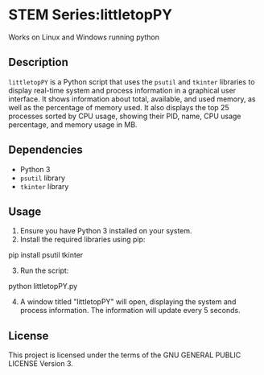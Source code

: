 # STEM Series:littletopPY

Works on Linux and Windows running python

## Description
`littletopPY` is a Python script that uses the `psutil` and `tkinter` libraries to display real-time system and process information in a graphical user interface. It shows information about total, available, and used memory, as well as the percentage of memory used. It also displays the top 25 processes sorted by CPU usage, showing their PID, name, CPU usage percentage, and memory usage in MB.

## Dependencies
- Python 3
- `psutil` library
- `tkinter` library

## Usage
1. Ensure you have Python 3 installed on your system.
2. Install the required libraries using pip:

pip install psutil tkinter

3. Run the script:

python littletopPY.py

4. A window titled "littletopPY" will open, displaying the system and process information. The information will update every 5 seconds.

## License
This project is licensed under the terms of the GNU GENERAL PUBLIC LICENSE Version 3.
